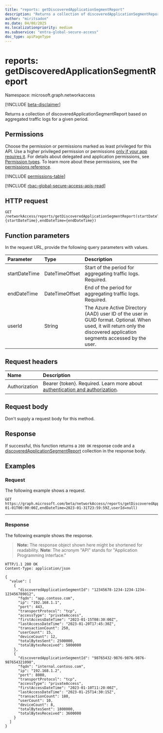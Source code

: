 ```yaml
---
title: "reports: getDiscoveredApplicationSegmentReport"
description: "Returns a collection of discoveredApplicationSegmentReport based on aggregated traffic logs for a given period."
author: "miritsadon"
ms.date: 04/08/2025
ms.localizationpriority: medium
ms.subservice: "entra-global-secure-access"
doc_type: apiPageType
---
```


# reports: getDiscoveredApplicationSegmentReport

Namespace: microsoft.graph.networkaccess

[!INCLUDE [beta-disclaimer](../../includes/beta-disclaimer.md)]

Returns a collection of discoveredApplicationSegmentReport based on aggregated traffic logs for a given period.

## Permissions

Choose the permission or permissions marked as least privileged for this API. Use a higher privileged permission or permissions [only if your app requires it](/graph/permissions-overview#best-practices-for-using-microsoft-graph-permissions). For details about delegated and application permissions, see [Permission types](/graph/permissions-overview#permission-types). To learn more about these permissions, see the [permissions reference](/graph/permissions-reference).

<!-- {
  "blockType": "permissions",
  "name": "networkaccess-reports-getdiscoveredapplicationsegmentreport-permissions"
}
-->
[!INCLUDE [permissions-table](../includes/permissions/networkaccess-reports-getdiscoveredapplicationsegmentreport-permissions.md)]

[!INCLUDE [rbac-global-secure-access-apis-read](../includes/rbac-for-apis/rbac-global-secure-access-apis-read.md)]

## HTTP request

<!-- {
  "blockType": "ignored"
}
-->
``` http
GET /networkAccess/reports/getDiscoveredApplicationSegmentReport(startDateTime={startDateTime},endDateTime={endDateTime})
```

## Function parameters
In the request URL, provide the following query parameters with values.

|Parameter|Type|Description|
|:---|:---|:---|
|startDateTime|DateTimeOffset|Start of the period for aggregating traffic logs. Required.|
|endDateTime|DateTimeOffset|End of the period for aggregating traffic logs. Required.|
|userId|String|The Azure Active Directory (AAD) user ID of the user in GUID format. Optional. When used, it will return only the discovered application segments accessed by the user.|


## Request headers

|Name|Description|
|:---|:---|
|Authorization|Bearer {token}. Required. Learn more about [authentication and authorization](/graph/auth/auth-concepts).|

## Request body

Don't supply a request body for this method.

## Response

If successful, this function returns a `200 OK` response code and a [discoveredApplicationSegmentReport](../resources/networkaccess-discoveredapplicationsegmentreport.md) collection in the response body.

## Examples

### Request

The following example shows a request.

``` http
GET https://graph.microsoft.com/beta/networkAccess/reports/getDiscoveredApplicationSegmentReport(startDateTime=2023-01-01T00:00:00Z,endDateTime=2023-01-31T23:59:59Z,userId=null)
```


---

### Response

The following example shows the response.
>**Note:** The response object shown here might be shortened for readability.
> **Note**: The acronym "API" stands for "Application Programming Interface."
<!-- {
  "blockType": "response",
  "truncated": true,
  "@odata.type": "Collection(microsoft.graph.networkaccess.discoveredApplicationSegmentReport)"
}
-->
``` http
HTTP/1.1 200 OK
Content-Type: application/json

{
  "value": [
    {
      "discoveredApplicationSegmentId": "12345678-1234-1234-1234-123456789012",
      "fqdn": "app.contoso.com",
      "ip": "192.168.1.1",
      "port": 443,
      "transportProtocol": "tcp",
      "accessType": "privateAccess",
      "firstAccessDateTime": "2023-01-15T08:30:00Z",
      "lastAccessDateTime": "2023-01-20T17:45:30Z",
      "transactionCount": 250,
      "userCount": 15,
      "deviceCount": 12,
      "totalBytesSent": 2500000,
      "totalBytesReceived": 5000000
    },
    {
      "discoveredApplicationSegmentId": "98765432-9876-9876-9876-987654321098",
      "fqdn": "internal.contoso.com",
      "ip": "192.168.1.2",
      "port": 8080,
      "transportProtocol": "tcp",
      "accessType": "privateAccess",
      "firstAccessDateTime": "2023-01-10T11:20:00Z",
      "lastAccessDateTime": "2023-01-25T14:30:15Z",
      "transactionCount": 180,
      "userCount": 10,
      "deviceCount": 8,
      "totalBytesSent": 1800000,
      "totalBytesReceived": 3600000
    }
  ]
}
```